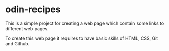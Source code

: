 # odin-recipes

This is a simple project for creating a web page which contain some links to different web pages. 

To create this web page it requires to have basic skills of HTML, CSS, Git and Github.
